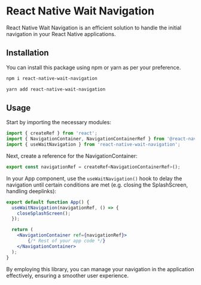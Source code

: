 # React Native Wait Navigation
React Native Wait Navigation is an efficient solution to handle the initial navigation in your React Native applications.

## Installation

You can install this package using npm or yarn as per your preference. 

```bash
npm i react-native-wait-navigation
```

```bash
yarn add react-native-wait-navigation
```

## Usage

Start by importing the necessary modules:

```jsx
import { createRef } from 'react';
import { NavigationContainer, NavigationContainerRef } from '@react-navigation/native';
import { useWaitNavigation } from 'react-native-wait-navigation';
```

Next, create a reference for the NavigationContainer:

```jsx
export const navigationRef = createRef<NavigationContainerRef>();
```

In your App component, use the `useWaitNavigation()` hook to delay the navigation until certain conditions are met (e.g. closing the SplashScreen, handling deeplinks):

```jsx
export default function App() {
  useWaitNavigation(navigationRef, () => {
    closeSplashScreen();
  });

  return (
    <NavigationContainer ref={navigationRef}>
        {/* Rest of your app code */}
    </NavigationContainer>
  );
}
```

By employing this library, you can manage your navigation in the application effectively, ensuring a smoother user experience.
